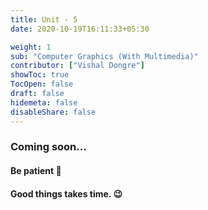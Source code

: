 ```yaml
---
title: Unit - 5
date: 2020-10-19T16:11:33+05:30

weight: 1
sub: "Computer Graphics (With Multimedia)"
contributor: ["Vishal Dongre"]
showToc: true
TocOpen: false
draft: false
hidemeta: false
disableShare: false
---
```


### Coming soon...

#### Be patient 🙂

#### Good things takes time. 😉
